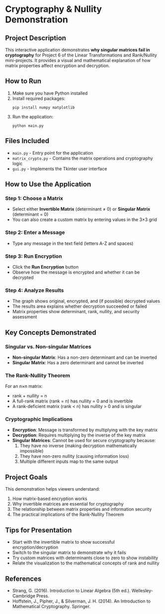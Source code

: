 # Cryptography & Nullity Demonstration

## Project Description
This interactive application demonstrates **why singular matrices fail in cryptography** for Project 6 of the Linear Transformations and Rank/Nullity mini-projects. It provides a visual and mathematical explanation of how matrix properties affect encryption and decryption.

## How to Run
1. Make sure you have Python installed
2. Install required packages:
   ```
   pip install numpy matplotlib
   ```
3. Run the application:
   ```
   python main.py
   ```

## Files Included
- `main.py` - Entry point for the application
- `matrix_crypto.py` - Contains the matrix operations and cryptography logic
- `gui.py` - Implements the Tkinter user interface

## How to Use the Application

### Step 1: Choose a Matrix
- Select either **Invertible Matrix** (determinant ≠ 0) or **Singular Matrix** (determinant = 0)
- You can also create a custom matrix by entering values in the 3×3 grid

### Step 2: Enter a Message
- Type any message in the text field (letters A-Z and spaces)

### Step 3: Run Encryption
- Click the **Run Encryption** button
- Observe how the message is encrypted and whether it can be decrypted

### Step 4: Analyze Results
- The graph shows original, encrypted, and (if possible) decrypted values
- The results area explains whether decryption succeeded or failed
- Matrix properties show determinant, rank, nullity, and security assessment

## Key Concepts Demonstrated

### Singular vs. Non-singular Matrices
- **Non-singular Matrix**: Has a non-zero determinant and can be inverted
- **Singular Matrix**: Has a zero determinant and cannot be inverted

### The Rank-Nullity Theorem
For an n×n matrix:
- rank + nullity = n
- A full-rank matrix (rank = n) has nullity = 0 and is invertible
- A rank-deficient matrix (rank < n) has nullity > 0 and is singular

### Cryptographic Implications
- **Encryption**: Message is transformed by multiplying with the key matrix
- **Decryption**: Requires multiplying by the inverse of the key matrix
- **Singular Matrices**: Cannot be used for secure cryptography because:
  1. They have no inverse (making decryption mathematically impossible)
  2. They have non-zero nullity (causing information loss)
  3. Multiple different inputs map to the same output

## Project Goals
This demonstration helps viewers understand:
1. How matrix-based encryption works
2. Why invertible matrices are essential for cryptography
3. The relationship between matrix properties and information security
4. The practical implications of the Rank-Nullity Theorem

## Tips for Presentation
- Start with the invertible matrix to show successful encryption/decryption
- Switch to the singular matrix to demonstrate why it fails
- Try custom matrices with determinants close to zero to show instability
- Relate the visualization to the mathematical concepts of rank and nullity

## References
- Strang, G. (2016). Introduction to Linear Algebra (5th ed.). Wellesley-Cambridge Press.
- Hoffstein, J., Pipher, J., & Silverman, J. H. (2014). An Introduction to Mathematical Cryptography. Springer.